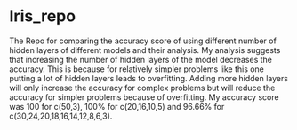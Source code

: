# Iris_repo
The Repo for comparing  the accuracy score of using different number of hidden layers of different models and their analysis.
My analysis suggests that increasing the number of hidden layers of the model decreases the accuracy.
This is because for relatively simpler problems like this one putting a lot of hidden layers leads to overfitting. Adding more hidden layers will only increase the accuracy for complex problems but will reduce the accuracy for simpler problems because of overfitting.
My accuracy score was 100 for c(50,3),  100% for  c(20,16,10,5) and 96.66% for  c(30,24,20,18,16,14,12,8,6,3).
